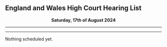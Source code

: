 ## England and Wales High Court Hearing List

<p align="center">
  <b> Saturday, 17th of August 2024 </b>
</p>

---

---

Nothing scheduled yet.
